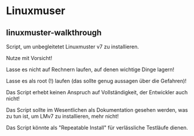 # Linuxmuser

## linuxmuster-walkthrough

Script, um unbegleitetet Linuxmuster v7 zu installieren.

Nutze mit Vorsicht!

Lasse es nicht auf Rechnern laufen, auf denen wichtige Dinge lagern!

Lasse es als root (!) laufen (das sollte genug aussagen über die Gefahren)!

Das Script erhebt keinen Anspruch auf Vollständigkeit, der Entwickler auch nicht!

Das Script sollte im Wesentlichen als Dokumentation gesehen werden, was zu tun ist, um LMv7 zu installieren, mehr nicht!

Das Script könnte als "Repeatable Install" für verlässliche Testläufe dienen.

